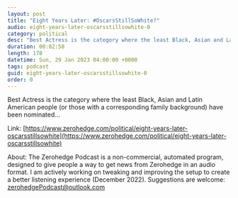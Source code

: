 ```yaml
---
layout: post
title: "Eight Years Later: #OscarsStillSoWhite?"
audio: eight-years-later-oscarsstillsowhite-0
category: political
desc: "Best Actress is the category where the least Black, Asian and Latin American people (or those with a corresponding family background) have been nominated..."
duration: 00:02:58
length: 178
datetime: Sun, 29 Jan 2023 04:00:00 +0000
tags: podcast
guid: eight-years-later-oscarsstillsowhite-0
order: 0
---
```

Best Actress is the category where the least Black, Asian and Latin American people (or those with a corresponding family background) have been nominated...

Link: [https://www.zerohedge.com/political/eight-years-later-oscarsstillsowhite](https://www.zerohedge.com/political/eight-years-later-oscarsstillsowhite)

About: The Zerohedge Podcast is a non-commercial, automated program, designed to give people a way to get news from Zerohedge in an audio format.  I am actively working on tweaking and improving the setup to create a better listening experience (December 2022).  Suggestions are welcome: [zerohedgePodcast@outlook.com](mailto:zerohedgePodcast@outlook.com)
